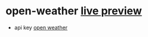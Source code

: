 # open-weather [live preview](mukeshodhano.github.io/open-weather)

- api key [open weather](https://openweathermap.org/api) 
